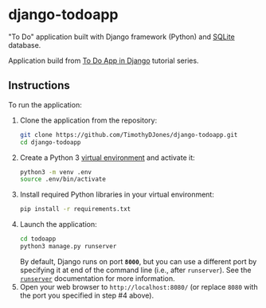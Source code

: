 # django-todoapp
"To Do" application built with Django framework (Python) and [SQLite](https://sqlite.org/) database.

Application build from [To Do App in Django](https://www.codesnail.com/django/) tutorial series.

## Instructions
To run the application:
1. Clone the application from the repository:
    ```bash
    git clone https://github.com/TimothyDJones/django-todoapp.git
    cd django-todoapp
    ```
2. Create a Python 3 [virtual environment](https://docs.python.org/3/tutorial/venv.html) and activate it:
    ```bash
    python3 -m venv .env
    source .env/bin/activate
    ```
3. Install required Python libraries in your virtual environment:
    ```bash
    pip install -r requirements.txt
    ```
4. Launch the application:
    ```bash
    cd todoapp
    python3 manage.py runserver
    ```
    By default, Django runs on port **`8000`**, but you can use a different port by specifying it at end of the command line (i.e., after `runserver`). See the [`runserver`](https://docs.djangoproject.com/en/3.1/ref/django-admin/#examples-of-using-different-ports-and-addresses) documentation for more information.
5. Open your web browser to `http://localhost:8080/` (or replace `8080` with the port you specified in step #4 above).